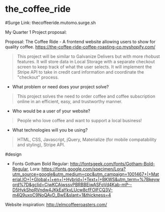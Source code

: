 # the_coffee_ride

#Surge Link:
thecoffeeride.mutomo.surge.sh

My Quarter 1 Project proposal:

Proposal:
The Coffee Ride - A frontend website allowing users to show for quality coffee.
https://the-coffee-ride-coffee-roasting-co.myshopify.com/

> This project will be similar to Galvanize Delivers but with more rhobust features. It will store data in Local Storage with a separate checkout screen to keep track of what the user selects. It will implement the Stripe API to take in credit card information and coordinate the "checkout" process.

* What problem or need does your project solve?
> This project solves the need to order coffee and coffee subscription online in an efficient, easy, and trustworthy manner.
* Who would be a user of your website?
> People who love coffee and want to support a local business!
* What technologies will you be using?
> HTML, CSS, Javascript, jQuery, Materialize (for mobile compatability and styling), Stripe API.

#design
* Fonts
Gotham Bold Regular: http://fontsgeek.com/fonts/Gotham-Bold-Regular,
Lora: https://fonts.google.com/specimen/Lora?utm_source=google&utm_medium=cpc&utm_campaign=1001467+|+Material.IO+|+Global+|+en+|+Hybrid+|+Text+|+BKWS&utm_term=%7Bkeyword%7D&gclid=CjwKCAjwssvPBRBBEiwASFoVd4Kab-mP--D5HykShpRVndw4JKkEaYkvLUcw8cfFOlFCQ3V-m4Q9uxoC9NoQAvD_BwE&slant=1&thickness=4

Website inspiration: http://elmcoffeeroasters.com/
